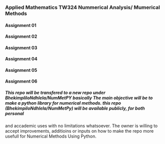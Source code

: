 ### Applied Mathematics TW324 Nummerical Analysis/ Mumerical Methods

#### Assignment 01

#### Assignment 02

#### Assignment 03

#### Assignment 04

#### Assignment 05

#### Assignment 06

##### This repo will be transfered to a new repo under BhekimpliloNdhlela/NumMetPY basically The main objective will be to make a python library for numerical methods. this repo (BhekimpiloNdhlela/NumMetPy) will be available publicly, for both personal 
and accademic uses with no limitations whatsoever. The owner is willing to accept improvements, additioins or inputs on how to make the repo more usefull for Numerical Methods Using Python.
